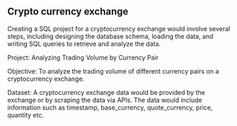 ## Crypto currency exchange

Creating a SQL project for a cryptocurrency exchange would involve several steps, including designing the database schema, loading the data, and writing SQL queries to retrieve and analyze the data.

Project: Analyzing Trading Volume by Currency Pair

Objective: To analyze the trading volume of different currency pairs on a cryptocurrency exchange.

Dataset:  A cryptocurrency exchange data would be provided by the exchange or by scraping the data via APIs. The data would include information such as timestamp, base_currency, quote_currency, price, quantity etc.
